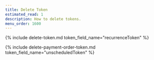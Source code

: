 ```yaml
---
title: Delete Token
estimated_read: 1
description: How to delete tokens.
menu_order: 1600
---
```


{% include delete-token.md token_field_name="recurrenceToken" %}

{% include delete-payment-order-token.md token_field_name="unscheduledToken" %}
